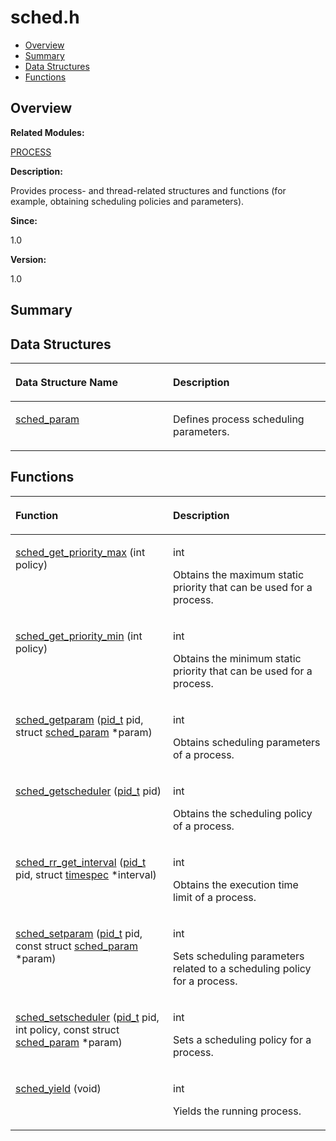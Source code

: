 # sched.h<a name="EN-US_TOPIC_0000001055547982"></a>

-   [Overview](#section1489964204165629)
-   [Summary](#section1760415800165629)
-   [Data Structures](#nested-classes)
-   [Functions](#func-members)

## **Overview**<a name="section1489964204165629"></a>

**Related Modules:**

[PROCESS](process.md)

**Description:**

Provides process- and thread-related structures and functions \(for example, obtaining scheduling policies and parameters\). 

**Since:**

1.0

**Version:**

1.0

## **Summary**<a name="section1760415800165629"></a>

## Data Structures<a name="nested-classes"></a>

<a name="table377259730165629"></a>
<table><thead align="left"><tr id="row286067515165629"><th class="cellrowborder" valign="top" width="50%" id="mcps1.1.3.1.1"><p id="p1033609976165629"><a name="p1033609976165629"></a><a name="p1033609976165629"></a>Data Structure Name</p>
</th>
<th class="cellrowborder" valign="top" width="50%" id="mcps1.1.3.1.2"><p id="p1370939620165629"><a name="p1370939620165629"></a><a name="p1370939620165629"></a>Description</p>
</th>
</tr>
</thead>
<tbody><tr id="row616190914165629"><td class="cellrowborder" valign="top" width="50%" headers="mcps1.1.3.1.1 "><p id="p594838048165629"><a name="p594838048165629"></a><a name="p594838048165629"></a><a href="sched_param.md">sched_param</a></p>
</td>
<td class="cellrowborder" valign="top" width="50%" headers="mcps1.1.3.1.2 "><p id="p236654840165629"><a name="p236654840165629"></a><a name="p236654840165629"></a>Defines process scheduling parameters. </p>
</td>
</tr>
</tbody>
</table>

## Functions<a name="func-members"></a>

<a name="table444697023165629"></a>
<table><thead align="left"><tr id="row1101212821165629"><th class="cellrowborder" valign="top" width="50%" id="mcps1.1.3.1.1"><p id="p1169378697165629"><a name="p1169378697165629"></a><a name="p1169378697165629"></a>Function</p>
</th>
<th class="cellrowborder" valign="top" width="50%" id="mcps1.1.3.1.2"><p id="p2096954084165629"><a name="p2096954084165629"></a><a name="p2096954084165629"></a>Description</p>
</th>
</tr>
</thead>
<tbody><tr id="row32048457165629"><td class="cellrowborder" valign="top" width="50%" headers="mcps1.1.3.1.1 "><p id="p1477997409165629"><a name="p1477997409165629"></a><a name="p1477997409165629"></a><a href="process.md#gafaebd1698caeb9b9b9e614ad84edd609">sched_get_priority_max</a> (int policy)</p>
</td>
<td class="cellrowborder" valign="top" width="50%" headers="mcps1.1.3.1.2 "><p id="p385491331165629"><a name="p385491331165629"></a><a name="p385491331165629"></a>int </p>
<p id="p903793062165629"><a name="p903793062165629"></a><a name="p903793062165629"></a>Obtains the maximum static priority that can be used for a process. </p>
</td>
</tr>
<tr id="row514904530165629"><td class="cellrowborder" valign="top" width="50%" headers="mcps1.1.3.1.1 "><p id="p1758478510165629"><a name="p1758478510165629"></a><a name="p1758478510165629"></a><a href="process.md#gaf1f370fc36ea6b22ed42b5ee3cf82a81">sched_get_priority_min</a> (int policy)</p>
</td>
<td class="cellrowborder" valign="top" width="50%" headers="mcps1.1.3.1.2 "><p id="p154808339165629"><a name="p154808339165629"></a><a name="p154808339165629"></a>int </p>
<p id="p285795601165629"><a name="p285795601165629"></a><a name="p285795601165629"></a>Obtains the minimum static priority that can be used for a process. </p>
</td>
</tr>
<tr id="row130191386165629"><td class="cellrowborder" valign="top" width="50%" headers="mcps1.1.3.1.1 "><p id="p1896465007165629"><a name="p1896465007165629"></a><a name="p1896465007165629"></a><a href="process.md#ga563c7ac53bac2c1b51379147e66c44ec">sched_getparam</a> (<a href="utils.md#ga30c34d3eead853c44f459f21b932984c">pid_t</a> pid, struct <a href="sched_param.md">sched_param</a> *param)</p>
</td>
<td class="cellrowborder" valign="top" width="50%" headers="mcps1.1.3.1.2 "><p id="p1614914525165629"><a name="p1614914525165629"></a><a name="p1614914525165629"></a>int </p>
<p id="p851225896165629"><a name="p851225896165629"></a><a name="p851225896165629"></a>Obtains scheduling parameters of a process. </p>
</td>
</tr>
<tr id="row267256268165629"><td class="cellrowborder" valign="top" width="50%" headers="mcps1.1.3.1.1 "><p id="p1073770071165629"><a name="p1073770071165629"></a><a name="p1073770071165629"></a><a href="process.md#ga99fcb2532b1482d236dc04495a3f194d">sched_getscheduler</a> (<a href="utils.md#ga30c34d3eead853c44f459f21b932984c">pid_t</a> pid)</p>
</td>
<td class="cellrowborder" valign="top" width="50%" headers="mcps1.1.3.1.2 "><p id="p908861450165629"><a name="p908861450165629"></a><a name="p908861450165629"></a>int </p>
<p id="p322504552165629"><a name="p322504552165629"></a><a name="p322504552165629"></a>Obtains the scheduling policy of a process. </p>
</td>
</tr>
<tr id="row1891623718165629"><td class="cellrowborder" valign="top" width="50%" headers="mcps1.1.3.1.1 "><p id="p163899483165629"><a name="p163899483165629"></a><a name="p163899483165629"></a><a href="process.md#ga484f0eb93529d29a66e24485725c4c7b">sched_rr_get_interval</a> (<a href="utils.md#ga30c34d3eead853c44f459f21b932984c">pid_t</a> pid, struct <a href="timespec.md">timespec</a> *interval)</p>
</td>
<td class="cellrowborder" valign="top" width="50%" headers="mcps1.1.3.1.2 "><p id="p1271981866165629"><a name="p1271981866165629"></a><a name="p1271981866165629"></a>int </p>
<p id="p1712698709165629"><a name="p1712698709165629"></a><a name="p1712698709165629"></a>Obtains the execution time limit of a process. </p>
</td>
</tr>
<tr id="row1141101146165629"><td class="cellrowborder" valign="top" width="50%" headers="mcps1.1.3.1.1 "><p id="p165835402165629"><a name="p165835402165629"></a><a name="p165835402165629"></a><a href="process.md#ga06b497c4ea6bbabd2b62ba1a8a848a1b">sched_setparam</a> (<a href="utils.md#ga30c34d3eead853c44f459f21b932984c">pid_t</a> pid, const struct <a href="sched_param.md">sched_param</a> *param)</p>
</td>
<td class="cellrowborder" valign="top" width="50%" headers="mcps1.1.3.1.2 "><p id="p1309755415165629"><a name="p1309755415165629"></a><a name="p1309755415165629"></a>int </p>
<p id="p1277154651165629"><a name="p1277154651165629"></a><a name="p1277154651165629"></a>Sets scheduling parameters related to a scheduling policy for a process. </p>
</td>
</tr>
<tr id="row1999985090165629"><td class="cellrowborder" valign="top" width="50%" headers="mcps1.1.3.1.1 "><p id="p338950028165629"><a name="p338950028165629"></a><a name="p338950028165629"></a><a href="process.md#ga84ad29a6f2ad27370df09c664ac65eac">sched_setscheduler</a> (<a href="utils.md#ga30c34d3eead853c44f459f21b932984c">pid_t</a> pid, int policy, const struct <a href="sched_param.md">sched_param</a> *param)</p>
</td>
<td class="cellrowborder" valign="top" width="50%" headers="mcps1.1.3.1.2 "><p id="p342906975165629"><a name="p342906975165629"></a><a name="p342906975165629"></a>int </p>
<p id="p750408962165629"><a name="p750408962165629"></a><a name="p750408962165629"></a>Sets a scheduling policy for a process. </p>
</td>
</tr>
<tr id="row1585556163165629"><td class="cellrowborder" valign="top" width="50%" headers="mcps1.1.3.1.1 "><p id="p832542445165629"><a name="p832542445165629"></a><a name="p832542445165629"></a><a href="process.md#ga357cd4b34c13011749dfffb42b489f09">sched_yield</a> (void)</p>
</td>
<td class="cellrowborder" valign="top" width="50%" headers="mcps1.1.3.1.2 "><p id="p2106556279165629"><a name="p2106556279165629"></a><a name="p2106556279165629"></a>int </p>
<p id="p787889794165629"><a name="p787889794165629"></a><a name="p787889794165629"></a>Yields the running process. </p>
</td>
</tr>
</tbody>
</table>


